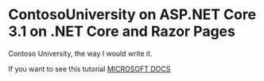 ﻿
# ContosoUniversity on ASP.NET Core 3.1 on .NET Core and Razor Pages

Contoso University, the way I would write it.

If you want to see this tutorial [MICROSOFT DOCS](https://docs.microsoft.com/en-us/aspnet/core/data/ef-rp/intro/)